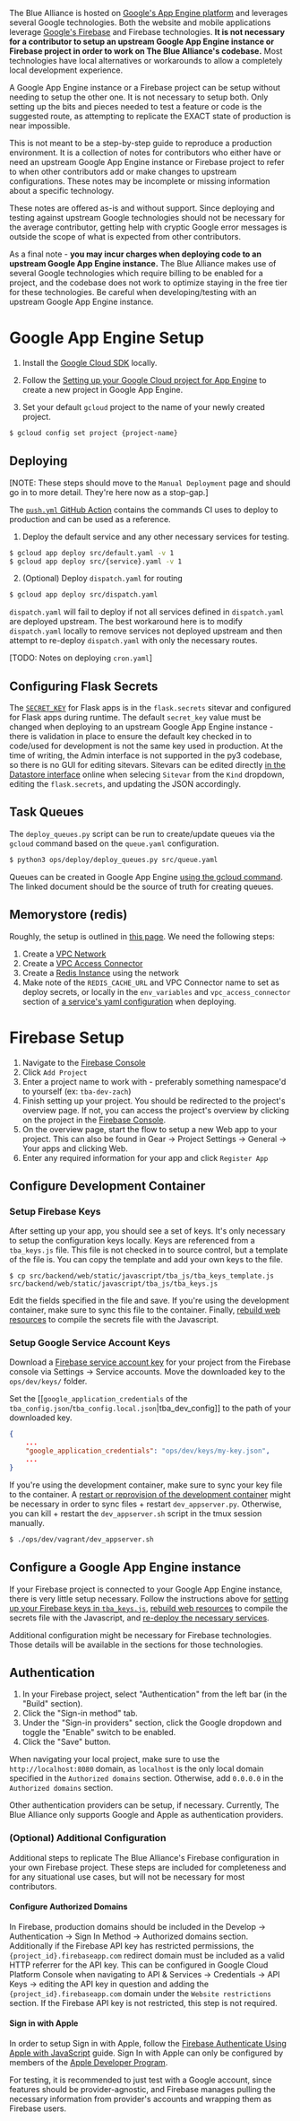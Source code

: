 The Blue Alliance is hosted on [Google's App Engine platform](https://cloud.google.com/appengine) and leverages several Google technologies. Both the website and mobile applications leverage [Google's Firebase](https://firebase.google.com/) and Firebase technologies. **It is not necessary for a contributor to setup an upstream Google App Engine instance or Firebase project in order to work on The Blue Alliance's codebase.** Most technologies have local alternatives or workarounds to allow a completely local development experience.

A Google App Engine instance or a Firebase project can be setup without needing to setup the other one. It is not necessary to setup both. Only setting up the bits and pieces needed to test a feature or code is the suggested route, as attempting to replicate the EXACT state of production is near impossible.

This is not meant to be a step-by-step guide to reproduce a production environment. It is a collection of notes for contributors who either have or need an upstream Google App Engine instance or Firebase project to refer to when other contributors add or make changes to upstream configurations. These notes may be incomplete or missing information about a specific technology.

These notes are offered as-is and without support. Since deploying and testing against upstream Google technologies should not be necessary for the average contributor, getting help with cryptic Google error messages is outside the scope of what is expected from other contributors.

As a final note - **you may incur charges when deploying code to an upstream Google App Engine instance.** The Blue Alliance makes use of several Google technologies which require billing to be enabled for a project, and the codebase does not work to optimize staying in the free tier for these technologies. Be careful when developing/testing with an upstream Google App Engine instance.

# Google App Engine Setup

1. Install the [Google Cloud SDK](https://cloud.google.com/sdk/docs/install) locally.

2. Follow the [Setting up your Google Cloud project for App Engine](https://cloud.google.com/appengine/docs/standard/python3/console) to create a new project in Google App Engine.

3. Set your default `gcloud` project to the name of your newly created project.

```bash
$ gcloud config set project {project-name}
```

## Deploying

[NOTE: These steps should move to the `Manual Deployment` page and should go in to more detail. They're here now as a stop-gap.]

The [`push.yml` GitHub Action](https://github.com/the-blue-alliance/the-blue-alliance/blob/py3/.github/workflows/push.yml) contains the commands CI uses to deploy to production and can be used as a reference.

1. Deploy the default service and any other necessary services for testing.

```bash
$ gcloud app deploy src/default.yaml -v 1
$ gcloud app deploy src/{service}.yaml -v 1
```

2. (Optional) Deploy `dispatch.yaml` for routing

```bash
$ gcloud app deploy src/dispatch.yaml
```

`dispatch.yaml` will fail to deploy if not all services defined in `dispatch.yaml` are deployed upstream. The best workaround here is to modify `dispatch.yaml` locally to remove services not deployed upstream and then attempt to re-deploy `dispatch.yaml` with only the necessary routes.

[TODO: Notes on deploying `cron.yaml`]

## Configuring Flask Secrets

The [`SECRET_KEY`](https://flask.palletsprojects.com/en/1.1.x/config/#SECRET_KEY) for Flask apps is in the `flask.secrets` sitevar and configured for Flask apps during runtime. The default `secret_key` value must be changed when deploying to an upstream Google App Engine instance - there is validation in place to ensure the default key checked in to code/used for development is not the same key used in production. At the time of writing, the Admin interface is not supported in the py3 codebase, so there is no GUI for editing sitevars. Sitevars can be edited directly [in the Datastore interface](https://console.cloud.google.com/datastore/entities;kind=Sitevar) online when selecing `Sitevar` from the `Kind` dropdown, editing the `flask.secrets`, and updating the JSON accordingly.

## Task Queues

The `deploy_queues.py` script can be run to create/update queues via the `gcloud` command based on the `queue.yaml` configuration.

```bash
$ python3 ops/deploy/deploy_queues.py src/queue.yaml
```

Queues can be created in Google App Engine [using the gcloud command](https://cloud.google.com/tasks/docs/creating-queues). The linked document should be the source of truth for creating queues.

## Memorystore (redis)

Roughly, the setup is outlined in [this page](https://cloud.google.com/appengine/docs/standard/python/migrate-to-python3/migrate-to-cloud-ndb#caching). We need the following steps:
 1. Create a [VPC Network](https://cloud.google.com/vpc/docs/vpc)
 2. Create a [VPC Access Connector](https://cloud.google.com/vpc/docs/configure-serverless-vpc-access#creating_a_connector)
 3. Create a [Redis Instance](https://cloud.google.com/memorystore/docs/redis/creating-managing-instances#creating_redis_instances) using the network
 4. Make note of the `REDIS_CACHE_URL` and VPC Connector name to set as deploy secrets, or locally in the `env_variables` and `vpc_access_connector` section of [a service's yaml configuration](https://cloud.google.com/appengine/docs/standard/python3/config/appref) when deploying.

# Firebase Setup

1. Navigate to the [Firebase Console](https://console.firebase.google.com/)
2. Click `Add Project`
3. Enter a project name to work with - preferably something namespace'd to yourself (ex: `tba-dev-zach`)
4. Finish setting up your project. You should be redirected to the project's overview page. If not, you can access the project's overview by clicking on the project in the [Firebase Console](https://console.firebase.google.com/).
5. On the overview page, start the flow to setup a new Web app to your project. This can also be found in Gear -> Project Settings -> General -> Your apps and clicking Web.
6. Enter any required information for your app and click `Register App`

## Configure Development Container

### Setup Firebase Keys

After setting up your app, you should see a set of keys. It's only necessary to setup the configuration keys locally. Keys are referenced from a `tba_keys.js` file. This file is not checked in to source control, but a template of the file is. You can copy the template and add your own keys to the file.

```
$ cp src/backend/web/static/javascript/tba_js/tba_keys_template.js src/backend/web/static/javascript/tba_js/tba_keys.js
```

Edit the fields specified in the file and save. If you're using the development container, make sure to sync this file to the container. Finally, [rebuild web resources](https://github.com/the-blue-alliance/the-blue-alliance/wiki/Development-Runbook#rebuilding-web-resources-javascript-css-etc) to compile the secrets file with the Javascript.

### Setup Google Service Account Keys

Download a [Firebase service account key](https://firebase.google.com/docs/admin/setup#initialize-sdk) for your project from the Firebase console via Settings -> Service accounts. Move the downloaded key to the `ops/dev/keys/` folder.

Set the [[`google_application_credentials` of the `tba_config.json`/`tba_config.local.json`|tba_dev_config]] to the path of your downloaded key.

```json
{
    ...
    "google_application_credentials": "ops/dev/keys/my-key.json",
    ...
}
```

If you're using the development container, make sure to sync your key file to the container. A [restart or reprovision of the development container](https://github.com/the-blue-alliance/the-blue-alliance/wiki/Development-Runbook#reprovisioning-the-development-container) might be necessary in order to sync files + restart `dev_appserver.py`. Otherwise, you can kill + restart the `dev_appserver.sh` script in the tmux session manually.

```bash
$ ./ops/dev/vagrant/dev_appserver.sh
```

## Configure a Google App Engine instance

If your Firebase project is connected to your Google App Engine instance, there is very little setup necessary. Follow the instructions above for [setting up your Firebase keys in `tba_keys.js`](https://github.com/the-blue-alliance/the-blue-alliance/wiki/GAE-Firebase-Setup#setup-firebase-keys), [rebuild web resources](https://github.com/the-blue-alliance/the-blue-alliance/wiki/Development-Runbook#rebuilding-web-resources-javascript-css-etc) to compile the secrets file with the Javascript, and [re-deploy the necessary services](https://github.com/the-blue-alliance/the-blue-alliance/wiki/GAE-Firebase-Setup#deploying).

Additional configuration might be necessary for Firebase technologies. Those details will be available in the sections for those technologies.

## Authentication

1. In your Firebase project, select "Authentication" from the left bar (in the "Build" section).
2. Click the "Sign-in method" tab.
3. Under the "Sign-in providers" section, click the Google dropdown and toggle the "Enable" switch to be enabled.
4. Click the "Save" button.

When navigating your local project, make sure to use the `http://localhost:8080` domain, as `localhost` is the only local domain specified in the `Authorized domains` section. Otherwise, add `0.0.0.0` in the `Authorized domains` section.

Other authentication providers can be setup, if necessary. Currently, The Blue Alliance only supports Google and Apple as authentication providers.

### (Optional) Additional Configuration

Additional steps to replicate The Blue Alliance's Firebase configuration in your own Firebase project. These steps are included for completeness and for any situational use cases, but will not be necessary for most contributors.

#### Configure Authorized Domains

In Firebase, production domains should be included in the Develop -> Authentication -> Sign In Method -> Authorized domains section. Additionally if the Firebase API key has restricted permissions, the `{project_id}.firebaseapp.com` redirect domain must be included as a valid HTTP referrer for the API key. This can be configured in Google Cloud Platform Console when navigating to API & Services -> Credentials -> API Keys -> editing the API key in question and adding the `{project_id}.firebaseapp.com` domain under the `Website restrictions` section. If the Firebase API key is not restricted, this step is not required.

#### Sign in with Apple

In order to setup Sign in with Apple, follow the [Firebase Authenticate Using Apple with JavaScript](https://firebase.google.com/docs/auth/web/apple) guide. Sign In with Apple can only be configured by members of the [Apple Developer Program](https://developer.apple.com/programs/).

For testing, it is recommended to just test with a Google account, since features should be provider-agnostic, and Firebase manages pulling the necessary information from provider's accounts and wrapping them as Firebase users.
